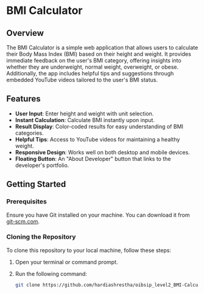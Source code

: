 # BMI Calculator

## Overview

The BMI Calculator is a simple web application that allows users to calculate their Body Mass Index (BMI) based on their height and weight. It provides immediate feedback on the user's BMI category, offering insights into whether they are underweight, normal weight, overweight, or obese. Additionally, the app includes helpful tips and suggestions through embedded YouTube videos tailored to the user's BMI status.

## Features

- **User Input**: Enter height and weight with unit selection.
- **Instant Calculation**: Calculate BMI instantly upon input.
- **Result Display**: Color-coded results for easy understanding of BMI categories.
- **Helpful Tips**: Access to YouTube videos for maintaining a healthy weight.
- **Responsive Design**: Works well on both desktop and mobile devices.
- **Floating Button**: An "About Developer" button that links to the developer's portfolio.

## Getting Started

### Prerequisites

Ensure you have Git installed on your machine. You can download it from [git-scm.com](https://git-scm.com/).

### Cloning the Repository

To clone this repository to your local machine, follow these steps:

1. Open your terminal or command prompt.
2. Run the following command:

   ```bash
   git clone https://github.com/hardiashrestha/oibsip_level2_BMI-Calculator.git
